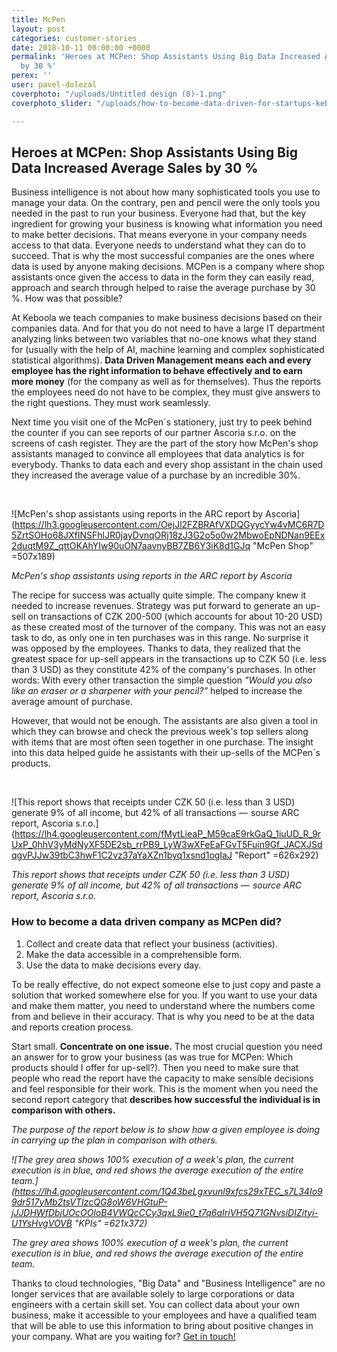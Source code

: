 ```yaml
---
title: McPen
layout: post
categories: customer-stories
date: 2018-10-11 00:00:00 +0000
permalink: 'Heroes at MCPen: Shop Assistants Using Big Data Increased Average Sales
  by 30 %'
perex: ''
user: pavel-dolezal
coverphoto: "/uploads/Untitled design (8)-1.png"
coverphoto_slider: "/uploads/how-to-become-data-driven-for-startups-keboola-4-638.jpg"

---
```

## **Heroes at MCPen: Shop Assistants Using Big Data Increased Average Sales by 30 %**

Business intelligence is not about how many sophisticated tools you use to manage your data. On the contrary, pen and pencil were the only tools you needed in the past to run your business. Everyone had that, but the key ingredient for growing your business is knowing what information you need to make better decisions. That means everyone in your company needs access to that data. Everyone needs to understand what they can do to succeed. That is why the most successful companies are the ones where data is used by anyone making decisions. MCPen is a company where shop assistants once given the access to data in the form they can easily read, approach and search through helped to raise the average purchase by 30 %. How was that possible?   

At Keboola we teach companies to make business decisions based on their companies data. And for that you do not need to have a large IT department analyzing links between two variables that no-one knows what they stand for (usually with the help of AI, machine learning and complex sophisticated statistical algorithms). **Data Driven Management means each and every employee has the right information to behave effectively and to earn more money** (for the company as well as for themselves). Thus the reports the employees need do not have to be complex, they must give answers to the right questions. They must work seamlessly.

Next time you visit one of the McPen´s stationery, just try to peek behind the counter if you can see reports of our partner Ascoria s.r.o. on the screens of cash register. They are the part of the story how McPen's shop assistants managed to convince all employees that data analytics is for everybody. Thanks to data each and every shop assistant in the chain used they increased the average value of a purchase by an incredible 30%.

 

![McPen's shop assistants using reports in the ARC report by Ascoria](https://lh3.googleusercontent.com/OejJl2FZBRAfVXDQGyycYw4vMC6R7D5ZrtSOHo68JXfINSFhlJR0jayDvnqORj18zJ3G2o5o0w2MbwoEpNDNan9EEx2duqtM9Z_qttOKAhYIw90uON7aavnyBB7ZB6Y3iK8d1GJq "McPen Shop" =507x189)

_McPen's shop assistants using reports in the ARC report by Ascoria_

The recipe for success was actually quite simple. The company knew it needed to increase revenues. Strategy was put forward to generate an up-sell on transactions of CZK 200-500 (which accounts for about 10-20 USD) as these created most of the turnover of the company. This was not an easy task to do, as only one in ten purchases was in this range. No surprise it was opposed by the employees. Thanks to data, they realized that the greatest space for up-sell appears in the transactions up to CZK 50 (i.e. less than 3 USD) as they constitute 42% of the company's purchases. In other words: With every other transaction the simple question _"Would you also like an eraser or a sharpener with your pencil?"_ helped to increase the average amount of purchase. 

However, that would not be enough. The assistants are also given a tool in which they can browse and check the previous week's top sellers along with items that are most often seen together in one purchase. The insight into this data helped guide he assistants with their up-sells of the MCPen´s products. 

 

![This report shows that receipts under CZK 50 (i.e. less than 3 USD) generate 9% of all income, but 42% of all transactions —  sourse ARC report, Ascoria s.r.o.](https://lh4.googleusercontent.com/fMytLieaP_M59caE9rkGaQ_1iuUD_R_9rUxP_0hhV3yMdNyXF5DE2sb_rrPB9_LyW3wXFeEaFGvT5Fuin9Gf_JACXJSdqgvPJJw39tbC3hwF1C2vz37aYaXZn1byq1xsnd1ogIaJ "Report" =626x292)

_This report shows that receipts under CZK 50 (i.e. less than 3 USD) generate 9% of all income, but 42% of all transactions —  source ARC report, Ascoria s.r.o._

### **How to become a data driven company as MCPen did?** 

1. Collect and create data that reflect your business (activities).
2. Make the data accessible in a comprehensible form.
3. Use the data to make decisions every day.

To be really effective, do not expect someone else to just copy and paste a solution that worked somewhere else for you. If you want to use your data and make them matter, you need to understand where the numbers come from and believe in their accuracy. That is why you need to be at the data and reports creation process. 

Start small. **Concentrate on one issue.** The most crucial question you need an answer for to grow your business (as was true for MCPen: Which products should I offer for up-sell?). Then you need to make sure that people who read the report have the capacity to make sensible decisions and feel responsible for their work. This is the moment when you need the second report category that **describes how successful the individual is in comparison with others.**

_The purpose of the report below is to show how a given employee is doing in carrying up the plan in comparison with others._

_![The grey area shows 100% execution of a week's plan, the current execution is in blue, and red shows the average execution of the entire team.](https://lh4.googleusercontent.com/1Q43beLgxvunl9xfcs29xTEC_s7L34Io99dr517yMb2tsVTIzcQG8oW6VHGtuP-jJJDHWfDbjUOcOOloB4VWQcCCy3qxL9ie0_t7q6aIriVH5Q71GNvsiDIZityi-U1YsHvgVOVB "KPIs" =621x372)_

_The grey area shows 100% execution of a week's plan, the current execution is in blue, and red shows the average execution of the entire team._

Thanks to cloud technologies, "Big Data" and "Business Intelligence" are no longer services that are available solely to large corporations or data engineers with a certain skill set. You can collect data about your own business, make it accessible to your employees and have a qualified team that will be able to use this information to bring about positive changes in your company. What are you waiting for? [Get in touch!](info@keboola.com "email us")

 